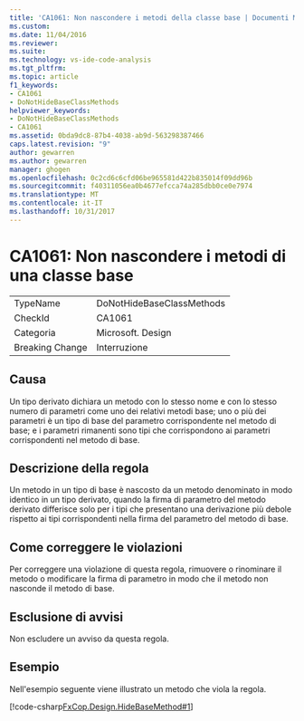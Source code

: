 ```yaml
---
title: 'CA1061: Non nascondere i metodi della classe base | Documenti Microsoft'
ms.custom: 
ms.date: 11/04/2016
ms.reviewer: 
ms.suite: 
ms.technology: vs-ide-code-analysis
ms.tgt_pltfrm: 
ms.topic: article
f1_keywords:
- CA1061
- DoNotHideBaseClassMethods
helpviewer_keywords:
- DoNotHideBaseClassMethods
- CA1061
ms.assetid: 0bda9dc8-87b4-4038-ab9d-563298387466
caps.latest.revision: "9"
author: gewarren
ms.author: gewarren
manager: ghogen
ms.openlocfilehash: 0c2cd6c6cfd06be965581d422b835014f09dd96b
ms.sourcegitcommit: f40311056ea0b4677efcca74a285dbb0ce0e7974
ms.translationtype: MT
ms.contentlocale: it-IT
ms.lasthandoff: 10/31/2017
---
```

# <a name="ca1061-do-not-hide-base-class-methods"></a>CA1061: Non nascondere i metodi di una classe base
|||  
|-|-|  
|TypeName|DoNotHideBaseClassMethods|  
|CheckId|CA1061|  
|Categoria|Microsoft. Design|  
|Breaking Change|Interruzione|  
  
## <a name="cause"></a>Causa  
 Un tipo derivato dichiara un metodo con lo stesso nome e con lo stesso numero di parametri come uno dei relativi metodi base; uno o più dei parametri è un tipo di base del parametro corrispondente nel metodo di base; e i parametri rimanenti sono tipi che corrispondono ai parametri corrispondenti nel metodo di base.  
  
## <a name="rule-description"></a>Descrizione della regola  
 Un metodo in un tipo di base è nascosto da un metodo denominato in modo identico in un tipo derivato, quando la firma di parametro del metodo derivato differisce solo per i tipi che presentano una derivazione più debole rispetto ai tipi corrispondenti nella firma del parametro del metodo di base.  
  
## <a name="how-to-fix-violations"></a>Come correggere le violazioni  
 Per correggere una violazione di questa regola, rimuovere o rinominare il metodo o modificare la firma di parametro in modo che il metodo non nasconde il metodo di base.  
  
## <a name="when-to-suppress-warnings"></a>Esclusione di avvisi  
 Non escludere un avviso da questa regola.  
  
## <a name="example"></a>Esempio  
 Nell'esempio seguente viene illustrato un metodo che viola la regola.  
  
 [!code-csharp[FxCop.Design.HideBaseMethod#1](../code-quality/codesnippet/CSharp/ca1061-do-not-hide-base-class-methods_1.cs)]